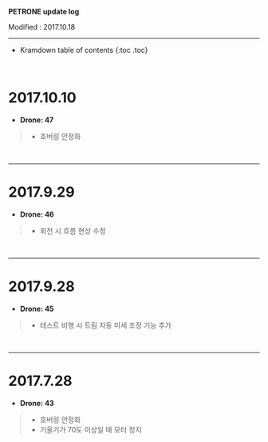 **PETRONE update log**

Modified : 2017.10.18

---

* Kramdown table of contents
{:toc .toc}


<br>


# 2017.10.10

- **Drone: 47**

> - 호버링 안정화

<br>

---


# 2017.9.29

- **Drone: 46**

> - 회전 시 흐름 현상 수정

<br>

---


# 2017.9.28

- **Drone: 45**

> - 테스트 비행 시 트림 자동 미세 조정 기능 추가

<br>

---


# 2017.7.28

- **Drone: 43**

> - 호버링 안정화
> - 기울기가 70도 이상일 때 모터 정지

<br>
